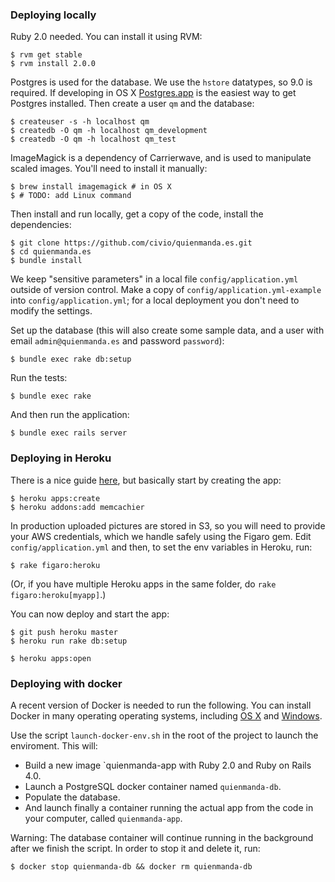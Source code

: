 ### Deploying locally

Ruby 2.0 needed. You can install it using RVM:
 
    $ rvm get stable
    $ rvm install 2.0.0
    
Postgres is used for the database. We use the `hstore` datatypes, so 9.0 is required. If developing in OS X [Postgres.app](http://postgresapp.com) is the easiest way to get Postgres installed. Then create a user `qm` and the database:
 
    $ createuser -s -h localhost qm
    $ createdb -O qm -h localhost qm_development
    $ createdb -O qm -h localhost qm_test

ImageMagick is a dependency of Carrierwave, and is used to manipulate scaled images. You'll need to install it manually:

    $ brew install imagemagick # in OS X
    $ # TODO: add Linux command

Then install and run locally, get a copy of the code, install the dependencies:
 
    $ git clone https://github.com/civio/quienmanda.es.git
    $ cd quienmanda.es
    $ bundle install

We keep "sensitive parameters" in a local file `config/application.yml` outside of version control. Make a copy of `config/application.yml-example` into `config/application.yml`; for a local deployment you don't need to modify the settings.

Set up the database (this will also create some sample data, and a user with email `admin@quienmanda.es` and password `password`):

    $ bundle exec rake db:setup

Run the tests:

    $ bundle exec rake

And then run the application:

    $ bundle exec rails server

### Deploying in Heroku

There is a nice guide [here][1], but basically start by creating the app:
 
    $ heroku apps:create
    $ heroku addons:add memcachier

[1]: https://devcenter.heroku.com/articles/rails4-getting-started

In production uploaded pictures are stored in S3, so you will need to provide your AWS credentials, which we handle safely using the Figaro gem. Edit `config/application.yml` and then, to set the env variables in Heroku, run:

    $ rake figaro:heroku

(Or, if you have multiple Heroku apps in the same folder, do `rake figaro:heroku[myapp]`.)

You can now deploy and start the app:

    $ git push heroku master
    $ heroku run rake db:setup

    $ heroku apps:open

### Deploying with docker

A recent version of Docker is needed to run the following. You can install Docker in many operating operating systems, including [OS X](https://docs.docker.com/installation/mac/) and [Windows](https://docs.docker.com/installation/windows/).

Use the script `launch-docker-env.sh` in the root of the project to launch the enviroment. This will:

* Build a new image `quienmanda-app with Ruby 2.0 and Ruby on Rails 4.0.
* Launch a PostgreSQL docker container named `quienmanda-db`.
* Populate the database.
* And launch finally a container running the actual app from the code in your computer, called `quienmanda-app`.

Warning: The database container will continue running in the background after we finish the script. In order to stop it and delete it, run:

    $ docker stop quienmanda-db && docker rm quienmanda-db
